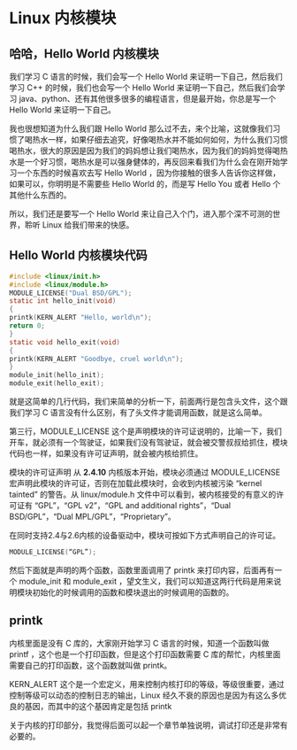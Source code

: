 # Linux 内核模块

## 哈哈，Hello World 内核模块

我们学习 C 语言的时候，我们会写一个 Hello World 来证明一下自己，然后我们学习 C++ 的时候，我们也会写一个 Hello World 来证明一下自己，然后我们会学习 java、python、还有其他很多很多的编程语言，但是最开始，你总是写一个 Hello World 来证明一下自己。

我也很想知道为什么我们跟 Hello World 那么过不去，来个比喻，这就像我们习惯了喝热水一样，如果仔细去追究，好像喝热水并不能如何如何，为什么我们习惯喝热水，很大的原因是因为我们的妈妈想让我们喝热水，因为我们的妈妈觉得喝热水是一个好习惯，喝热水是可以强身健体的，再反回来看我们为什么会在刚开始学习一个东西的时候喜欢去写 Hello World ，因为你接触的很多人告诉你这样做，如果可以，你明明是不需要些 Hello World 的，而是写 Hello You 或者 Hello 个其他什么东西的。

所以，我们还是要写一个 Hello World 来让自己入个门，进入那个深不可测的世界，聆听 Linux 给我们带来的快感。

## Hello World 内核模块代码

```c
#include <linux/init.h>
#include <linux/module.h>
MODULE_LICENSE("Dual BSD/GPL");
static int hello_init(void)
{
printk(KERN_ALERT "Hello, world\n");
return 0;
}
static void hello_exit(void)
{
printk(KERN_ALERT "Goodbye, cruel world\n");
}
module_init(hello_init);
module_exit(hello_exit);
```

就是这简单的几行代码，我们来简单的分析一下，前面两行是包含头文件，这个跟我们学习 C 语言没有什么区别，有了头文件才能调用函数，就是这么简单。

第三行，MODULE\_LICENSE 这个是声明模块的许可证说明的，比喻一下，我们开车，就必须有一个驾驶证，如果我们没有驾驶证，就会被交警叔叔给抓住，模块代码也一样，如果没有许可证声明，就会被内核给抓住。

模块的许可证声明 从 **2.4.10** 内核版本开始，模块必须通过 MODULE\_LICENSE 宏声明此模块的许可证，否则在加载此模块时，会收到内核被污染 “kernel tainted” 的警告。从 linux/module.h 文件中可以看到，被内核接受的有意义的许可证有 “GPL”，“GPL v2”，“GPL and additional rights”，“Dual BSD/GPL”，“Dual MPL/GPL”，“Proprietary”。

在同时支持2.4与2.6内核的设备驱动中，模块可按如下方式声明自己的许可证。

```c
MODULE_LICENSE(“GPL”);
```

然后下面就是声明的两个函数，函数里面调用了 printk 来打印内容，后面再有一个 module\_init 和 module\_exit ，望文生义，我们可以知道这两行代码是用来说明模块初始化的时候调用的函数和模块退出的时候调用的函数的。

## printk

内核里面是没有 C 库的，大家刚开始学习 C 语言的时候，知道一个函数叫做 printf ，这个也是一个打印函数，但是这个打印函数需要 C 库的帮忙，内核里面需要自己的打印函数，这个函数就叫做 printk。

KERN\_ALERT 这个是一个宏定义，用来控制内核打印的等级，等级很重要，通过控制等级可以动态的控制日志的输出，Linux 经久不衰的原因也是因为有这么多优良的基因，而其中的这个基因肯定是包括 printk

关于内核的打印部分，我觉得后面可以起一个章节单独说明，调试打印还是非常有必要的。













